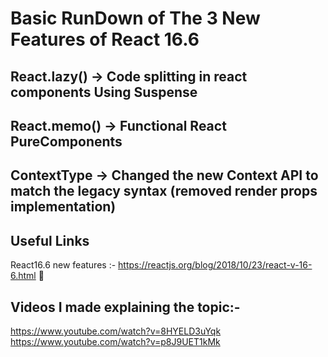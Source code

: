 # Basic RunDown of The 3 New Features of React 16.6

## React.lazy() -> Code splitting in react components Using Suspense
## React.memo() -> Functional React PureComponents
## ContextType  -> Changed the new Context API to match the legacy syntax (removed render props implementation)


## Useful Links

React16.6 new features :- https://reactjs.org/blog/2018/10/23/react-v-16-6.html 🥇

## Videos I made explaining the topic:- 
https://www.youtube.com/watch?v=8HYELD3uYqk
https://www.youtube.com/watch?v=p8J9UET1kMk
